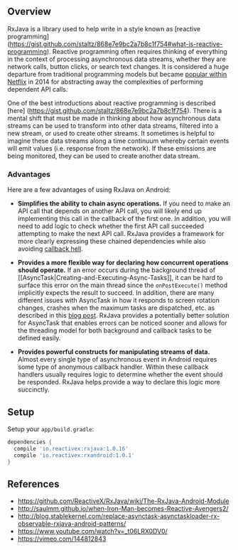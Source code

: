## Overview

RxJava is a library used to help write in a style known as [reactive programming] (https://gist.github.com/staltz/868e7e9bc2a7b8c1f754#what-is-reactive-programming).  Reactive programming often requires thinking of everything in the context of processing asynchronous data streams, whether they are network calls, button clicks, or search text changes.  It is considered a huge departure from traditional programming models but became [popular within Netflix](http://www.infoq.com/presentations/rx-service-architecture) in 2014 for abstracting away the complexities of performing dependent API calls.

One of the best introductions about reactive programming is described [here]  (https://gist.github.com/staltz/868e7e9bc2a7b8c1f754).   There is a mental shift that must be made in thinking about how asynchronous data streams can be used to transform into other data streams, filtered into a new stream, or used to create other streams.    It sometimes is helpful to imagine these data streams along a time continuum whereby certain events will emit values (i.e. response from the network).  If these emissions are being monitored, they can be used to create another data stream.  

### Advantages

Here are a few advantages of using RxJava on Android:

 * **Simplifies the ability to chain async operations.**  If you need to make an API call that depends on another API call, you will likely end up implementing this call in the callback of the first one.  In addition, you will need to add logic to check whether the first API call succeeded attempting to make the next API call.  RxJava provides a framework for more clearly expressing these chained dependencies while also avoiding [callback hell](https://www.bignerdranch.com/blog/what-is-functional-reactive-programming/).

 * **Provides a more flexible way for declaring how concurrent operations should operate.**  If an error occurs during the background thread of [[AsyncTask|Creating-and-Executing-Async-Tasks]], it can be hard to surface this error on the main thread since the `onPostExecute()` method implicitly expects the result to succeed.   In addition, there are many different issues with AsyncTask in how it responds to screen rotation changes, crashes when the maximum tasks are dispatched, etc. as described in this [blog post](http://blog.danlew.net/2014/06/21/the-hidden-pitfalls-of-asynctask/).  RxJava provides a potentially better solution for AsyncTask that enables errors can be noticed sooner and allows for the threading model for both background and callback tasks to be defined easily.

 * **Provides powerful constructs for manipulating streams of data.**   Almost every single type of asynchronous event in Android requires some type of anonymous callback handler.  Within these callback handlers usually requires logic to determine whether the event should be responded.  RxJava helps provide a way to declare this logic more succinctly.

## Setup

Setup your `app/build.gradle`:

```gradle
dependencies {
  compile 'io.reactivex:rxjava:1.0.16'
  compile 'io.reactivex:rxandroid:1.0.1'
}
```

## References

* <https://github.com/ReactiveX/RxJava/wiki/The-RxJava-Android-Module>
* <http://saulmm.github.io/when-Iron-Man-becomes-Reactive-Avengers2/>
* <http://blog.stablekernel.com/replace-asynctask-asynctaskloader-rx-observable-rxjava-android-patterns/>
* <https://www.youtube.com/watch?v=_t06LRX0DV0/>
* <https://vimeo.com/144812843>
